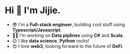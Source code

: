 # Hi 👋 I'm Jijie.

- 😎 I'm a **Full-stack engineer**, building cool stuff using **Typescript/Javascript**.
- 👨‍💻 I’m working on **Data piplines** using **C#** and **Scala**.
- 😊 I like **data science**. **Python** rocks!
- 😍 I love **web3**, looking forward to the future of **DeFi**.
